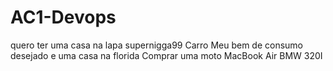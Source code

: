 # AC1-Devops
quero ter uma casa na lapa
supernigga99
Carro
Meu bem de consumo desejado e uma casa na florida
Comprar uma moto
MacBook Air
BMW 320I
